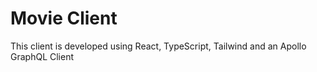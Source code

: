 # Movie Client
This client is developed using React, TypeScript, Tailwind and an Apollo GraphQL Client